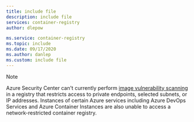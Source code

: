 ```yaml
---
title: include file
description: include file
services: container-registry
author: dlepow

ms.service: container-registry
ms.topic: include
ms.date: 09/17/2020
ms.author: danlep
ms.custom: include file
---
```



> [!NOTE]
> Azure Security Center can't currently perform [image vulnerability scanning](../articles/security-center/azure-container-registry-integration.md?toc=/azure/container-registry/toc.json&bc=/azure/container-registry/breadcrumb/toc.json) in a registry that restricts access to private endpoints, selected subnets, or IP addresses. Instances of certain Azure services including Azure DevOps Services and Azure Container Instances are also unable to access a network-restricted container registry.
